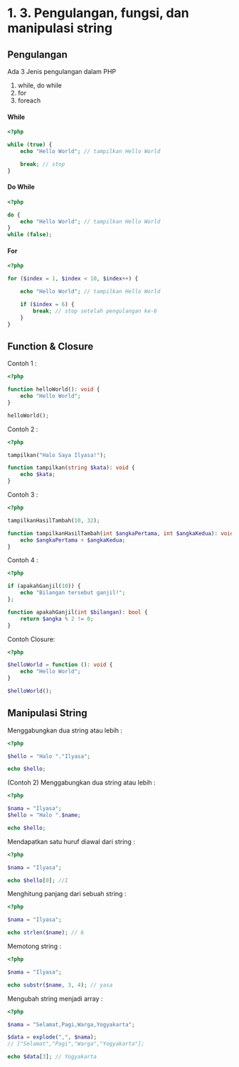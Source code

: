 # 1. 3. Pengulangan, fungsi, dan manipulasi string

## Pengulangan

Ada 3 Jenis pengulangan dalam PHP
1. while, do while
2. for
3. foreach

#### While
```php
<?php

while (true) {
    echo "Hello World"; // tampilkan Hello World

    break; // stop
}

```

#### Do While
```php
<?php

do {
    echo "Hello World"; // tampilkan Hello World
} 
while (false);

```

#### For
```php
<?php

for ($index = 1, $index < 10, $index++) {

    echo "Hello World"; // tampilkan Hello World

    if ($index = 6) {
        break; // stop setelah pengulangan ke-6
    }
} 

```

## Function & Closure
Contoh 1 : 
```php
<?php

function helloWorld(): void {
    echo "Hello World";
}

helloWorld();
```
Contoh 2 : 
```php
<?php

tampilkan("Halo Saya Ilyasa!");

function tampilkan(string $kata): void {
    echo $kata;
}

```

Contoh 3 : 
```php
<?php

tampilkanHasilTambah(10, 32);

function tampilkanHasilTambah(int $angkaPertama, int $angkaKedua): void {
    echo $angkaPertama + $angkaKedua;
}

```
Contoh 4 : 
```php
<?php

if (apakahGanjil(10)) {
    echo "Bilangan tersebut ganjil!";
};

function apakahGanjil(int $bilangan): bool {
    return $angka % 2 != 0;
}

```

Contoh Closure:
```php
<?php

$helloWorld = function (): void {
    echo "Hello World";
}

$helloWorld();
```


## Manipulasi String
Menggabungkan dua string atau lebih :
```php
<?php

$hello = "Halo "."Ilyasa";

echo $hello;

```
(Contoh 2) Menggabungkan dua string atau lebih :
```php
<?php

$nama = "Ilyasa";
$hello = "Halo ".$name;

echo $hello;

```

Mendapatkan satu huruf diawal dari string :
```php
<?php

$nama = "Ilyasa";

echo $hello[0]; //I

```

Menghitung panjang dari sebuah string :
```php
<?php

$nama = "Ilyasa";

echo strlen($name); // 6

```
Memotong string :
```php
<?php

$nama = "Ilyasa";

echo substr($name, 3, 4); // yasa

```

Mengubah string menjadi array :
```php
<?php

$nama = "Selamat,Pagi,Warga,Yogyakarta";

$data = explode(",", $nama); 
// ["Selamat","Pagi","Warga","Yogyakarta"];

echo $data[3]; // Yogyakarta

```